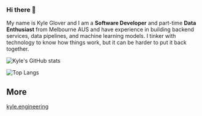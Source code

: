 ### Hi there 👋

My name is Kyle Glover and I am a **Software Developer** and part-time
**Data Enthusiast** from Melbourne AUS and have experience in building backend
services, data pipelines, and machine learning models. I tinker with technology
to know how things work, but it can be harder to put it back together.

![Kyle's GitHub stats](https://github-readme-stats.vercel.app/api?username=glovekyl&show_icons=true)

![Top Langs](https://github-readme-stats.vercel.app/api/top-langs/?username=glovekyl&layout=compact)

## More
[kyle.engineering](https://kyle.engineering)

<!--
**glovekyl/glovekyl** is a ✨ _special_ ✨ repository because its `README.md` (this file) appears on your GitHub profile.

Here are some ideas to get you started:

- 🔭 I’m currently working on ...
- 🌱 I’m currently learning ...
- 👯 I’m looking to collaborate on ...
- 🤔 I’m looking for help with ...
- 💬 Ask me about ...
- 📫 How to reach me: ...
- 😄 Pronouns: ...
- ⚡ Fun fact: ...
-->
